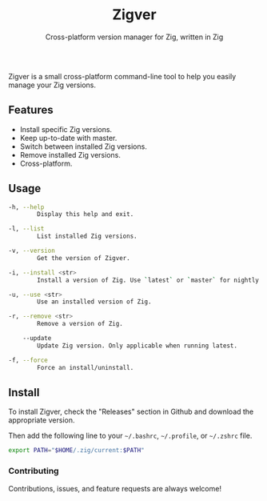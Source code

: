<h1 align="center">
    Zigver
</h1>

<div align="center">Cross-platform version manager for Zig, written in Zig</div>

<br><br>

Zigver is a small cross-platform command-line tool to help you easily manage your 
Zig versions.

## Features
- Install specific Zig versions.
- Keep up-to-date with master.
- Switch between installed Zig versions.
- Remove installed Zig versions.
- Cross-platform.

## Usage
```bash
-h, --help
        Display this help and exit.

-l, --list
        List installed Zig versions.

-v, --version
        Get the version of Zigver.

-i, --install <str>
        Install a version of Zig. Use `latest` or `master` for nightly builds.

-u, --use <str>
        Use an installed version of Zig.

-r, --remove <str>
        Remove a version of Zig.

    --update
        Update Zig version. Only applicable when running latest.

-f, --force
        Force an install/uninstall.
```

## Install
To install Zigver, check the "Releases" section in Github and download the 
appropriate version.

Then add the following line to your `~/.bashrc`, `~/.profile`, or `~/.zshrc` file.

```bash
export PATH="$HOME/.zig/current:$PATH"
```

### Contributing
Contributions, issues, and feature requests are always welcome!
